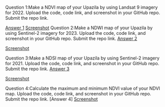 Question 1:Make a NDVI map of your Upazila by using Landsat 9 imagery for 2022. Upload the code, code link, and screenshot in your GitHub repo. Submit the repo link.

[Answer 1](https://code.earthengine.google.com/6c1a726d779f99780279ba3ea789e90c)
[Screenshot]()
Question 2:Make a NDWI map of your Upazila by using Sentinel-2 imagery for 2023. Upload the code, code link, and screenshot in your GitHub repo. Submit the repo link.
[Answer 2](https://code.earthengine.google.com/42340a17bbe1acb41e195e24b1edec0e)

[Screenshot]()

Question 3:Make a NDSI map of your Upazila by using Sentinel-2 imagery for 2021. Upload the code, code link, and screenshot in your GitHub repo. Submit the repo link.
[Answer 3](https://code.earthengine.google.com/8f90fea27c86273b5bdb9cdc53a0d55e)


[Screenshot]()

Question 4:Calculate the maximum and minimum NDVI value of your NDVI map. Upload the code, code link, and screenshot in your GitHub repo. Submit the repo link.
[Answer 4]
[Screenshot]()
